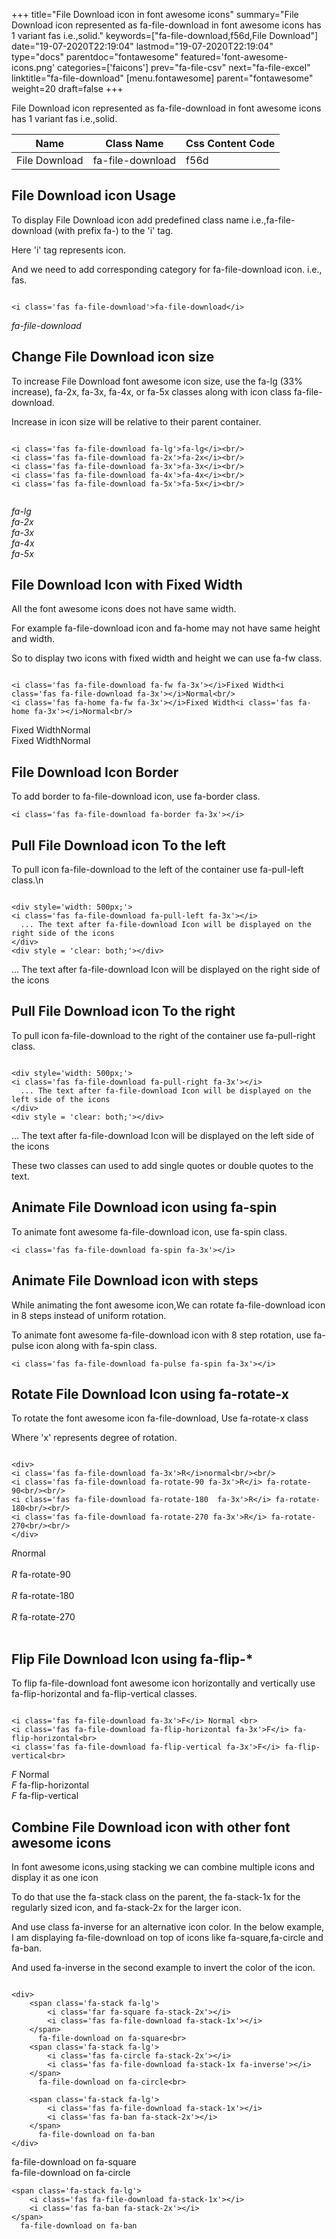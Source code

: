 +++
title="File Download icon in font awesome icons"
summary="File Download icon represented as fa-file-download in font awesome icons has 1 variant fas i.e.,solid."
keywords=["fa-file-download,f56d,File Download"]
date="19-07-2020T22:19:04"
lastmod="19-07-2020T22:19:04"
type="docs"
parentdoc="fontawesome"
featured='font-awesome-icons.png'
categories=['faicons']
prev="fa-file-csv"
next="fa-file-excel"
linktitle="fa-file-download"
[menu.fontawesome]
parent="fontawesome"
weight=20
draft=false
+++


File Download icon represented as fa-file-download in font awesome icons has 1 variant fas i.e.,solid.

<div class='table-responsive'><table class='table'><thead><tr><th>Name</th><th>Class Name</th><th>Css Content Code</th></tr></thead><tbody><tr><td>File Download</td><td>fa-file-download</td><td>f56d</td></tr></tbody></table></div>



## File Download icon Usage

To display File Download icon add predefined class name i.e.,fa-file-download (with prefix fa-) to the 'i' tag.

Here 'i' tag represents icon.

And we need to add corresponding category for fa-file-download icon. i.e., fas.


```

<i class='fas fa-file-download'>fa-file-download</i>
```

<i class='fas fa-file-download'>fa-file-download</i>




## Change File Download icon size
To increase File Download font awesome icon size, use the fa-lg (33% increase), fa-2x, fa-3x, fa-4x, or fa-5x classes along with icon class fa-file-download.

Increase in icon size will be relative to their parent container. 

```

<i class='fas fa-file-download fa-lg'>fa-lg</i><br/>
<i class='fas fa-file-download fa-2x'>fa-2x</i><br/>
<i class='fas fa-file-download fa-3x'>fa-3x</i><br/>
<i class='fas fa-file-download fa-4x'>fa-4x</i><br/>
<i class='fas fa-file-download fa-5x'>fa-5x</i><br/>
            
```

<i class='fas fa-file-download fa-lg'>fa-lg</i><br/>
<i class='fas fa-file-download fa-2x'>fa-2x</i><br/>
<i class='fas fa-file-download fa-3x'>fa-3x</i><br/>
<i class='fas fa-file-download fa-4x'>fa-4x</i><br/>
<i class='fas fa-file-download fa-5x'>fa-5x</i><br/>
            



## File Download Icon with Fixed Width 

All the font awesome icons does not have same width.

For example fa-file-download icon and fa-home may not have same height and width.

So to display two icons with fixed width and height we can use fa-fw class.


```

<i class='fas fa-file-download fa-fw fa-3x'></i>Fixed Width<i class='fas fa-file-download fa-3x'></i>Normal<br/>
<i class='fas fa-home fa-fw fa-3x'></i>Fixed Width<i class='fas fa-home fa-3x'></i>Normal<br/>
```

<i class='fas fa-file-download fa-fw fa-3x'></i>Fixed Width<i class='fas fa-file-download fa-3x'></i>Normal<br/>
<i class='fas fa-home fa-fw fa-3x'></i>Fixed Width<i class='fas fa-home fa-3x'></i>Normal<br/>



## File Download Icon Border 

To add border to fa-file-download icon, use fa-border class.


```
<i class='fas fa-file-download fa-border fa-3x'></i>

```
<i class='fas fa-file-download fa-border fa-3x'></i>





## Pull File Download icon To the left

To pull icon fa-file-download to the left of the container use fa-pull-left class.\n

```

<div style='width: 500px;'>
<i class='fas fa-file-download fa-pull-left fa-3x'></i>
  ... The text after fa-file-download Icon will be displayed on the right side of the icons
</div>
<div style = 'clear: both;'></div>
```

<div style='width: 500px;'>
<i class='fas fa-file-download fa-pull-left fa-3x'></i>
  ... The text after fa-file-download Icon will be displayed on the right side of the icons
</div>
<div style = 'clear: both;'></div>




## Pull File Download icon To the right
To pull icon fa-file-download to the right of the container use fa-pull-right class.

```

<div style='width: 500px;'>
<i class='fas fa-file-download fa-pull-right fa-3x'></i>
  ... The text after fa-file-download Icon will be displayed on the left side of the icons
</div>
<div style = 'clear: both;'></div>
```

<div style='width: 500px;'>
<i class='fas fa-file-download fa-pull-right fa-3x'></i>
  ... The text after fa-file-download Icon will be displayed on the left side of the icons
</div>
<div style = 'clear: both;'></div>

These two classes can used to add single quotes or double quotes to the text.


## Animate File Download icon using fa-spin
To animate font awesome fa-file-download icon, use fa-spin class.

```
<i class='fas fa-file-download fa-spin fa-3x'></i>
```
<i class='fas fa-file-download fa-spin fa-3x'></i>




## Animate File Download icon with steps
While animating the font awesome icon,We can rotate fa-file-download icon in 8 steps instead of uniform rotation.

To animate font awesome fa-file-download icon with 8 step rotation, use fa-pulse icon along with fa-spin class.


```
<i class='fas fa-file-download fa-pulse fa-spin fa-3x'></i>

```
<i class='fas fa-file-download fa-pulse fa-spin fa-3x'></i>





## Rotate File Download Icon using fa-rotate-x
To rotate the font awesome icon fa-file-download, Use fa-rotate-x class

Where 'x' represents degree of rotation.


```

<div>
<i class='fas fa-file-download fa-3x'>R</i>normal<br/><br/>
<i class='fas fa-file-download fa-rotate-90 fa-3x'>R</i> fa-rotate-90<br/><br/> 
<i class='fas fa-file-download fa-rotate-180  fa-3x'>R</i> fa-rotate-180<br/><br/> 
<i class='fas fa-file-download fa-rotate-270 fa-3x'>R</i> fa-rotate-270<br/><br/>
</div>
```

<div>
<i class='fas fa-file-download fa-3x'>R</i>normal<br/><br/>
<i class='fas fa-file-download fa-rotate-90 fa-3x'>R</i> fa-rotate-90<br/><br/> 
<i class='fas fa-file-download fa-rotate-180  fa-3x'>R</i> fa-rotate-180<br/><br/> 
<i class='fas fa-file-download fa-rotate-270 fa-3x'>R</i> fa-rotate-270<br/><br/>
</div>




## Flip File Download Icon using fa-flip-*
To flip fa-file-download font awesome icon horizontally and vertically use fa-flip-horizontal and fa-flip-vertical classes. 

```

<i class='fas fa-file-download fa-3x'>F</i> Normal <br>
<i class='fas fa-file-download fa-flip-horizontal fa-3x'>F</i> fa-flip-horizontal<br>
<i class='fas fa-file-download fa-flip-vertical fa-3x'>F</i> fa-flip-vertical<br>
```

<i class='fas fa-file-download fa-3x'>F</i> Normal <br>
<i class='fas fa-file-download fa-flip-horizontal fa-3x'>F</i> fa-flip-horizontal<br>
<i class='fas fa-file-download fa-flip-vertical fa-3x'>F</i> fa-flip-vertical<br>




## Combine File Download icon with other font awesome icons
In font awesome icons,using stacking we can combine multiple icons and display it as one icon 

To do that use the fa-stack class on the parent, the fa-stack-1x for the regularly sized icon, and fa-stack-2x for the larger icon.

And use class fa-inverse for an alternative icon color. 
In the below example, I am displaying fa-file-download on top of icons like fa-square,fa-circle and fa-ban.

And used fa-inverse in the second example to invert the color of the icon.

```

<div>
    <span class='fa-stack fa-lg'>
        <i class='far fa-square fa-stack-2x'></i>
        <i class='fas fa-file-download fa-stack-1x'></i>
    </span>
      fa-file-download on fa-square<br>
    <span class='fa-stack fa-lg'>
        <i class='fas fa-circle fa-stack-2x'></i>
        <i class='fas fa-file-download fa-stack-1x fa-inverse'></i>
    </span>
      fa-file-download on fa-circle<br>

    <span class='fa-stack fa-lg'>
        <i class='fas fa-file-download fa-stack-1x'></i>
        <i class='fas fa-ban fa-stack-2x'></i>
    </span>
      fa-file-download on fa-ban
</div>
```

<div>
    <span class='fa-stack fa-lg'>
        <i class='far fa-square fa-stack-2x'></i>
        <i class='fas fa-file-download fa-stack-1x'></i>
    </span>
      fa-file-download on fa-square<br>
    <span class='fa-stack fa-lg'>
        <i class='fas fa-circle fa-stack-2x'></i>
        <i class='fas fa-file-download fa-stack-1x fa-inverse'></i>
    </span>
      fa-file-download on fa-circle<br>

    <span class='fa-stack fa-lg'>
        <i class='fas fa-file-download fa-stack-1x'></i>
        <i class='fas fa-ban fa-stack-2x'></i>
    </span>
      fa-file-download on fa-ban
</div>






